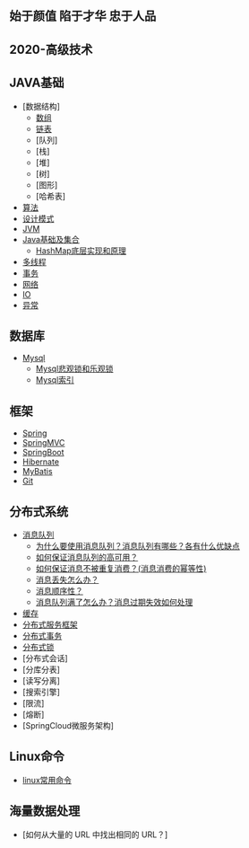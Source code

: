 ## 始于颜值 陷于才华 忠于人品
## 2020-高级技术

## JAVA基础
- [数据结构]
    - [数组](./doc/数据结构.md)
    - [链表](./doc/链表.md)
    - [队列]
    - [栈]
    - [堆]
    - [树]
    - [图形]
    - [哈希表]
- [算法](./doc/算法.md)
- [设计模式](./doc/设计模式.md)
- [JVM](./doc/jvm.md)
- [Java基础及集合](./doc/Java基础及集合.md)
    - [HashMap底层实现和原理](./doc/HashMap底层实现和原理.md)
- [多线程](./doc/多线程.md)
- [事务](./doc/事务.md)
- [网络](./doc/网络.md)
- [IO](./doc/IO.md)
- [异常](./doc/异常.md)

## 数据库
- [Mysql](./doc/mysql.md)
    - [Mysql悲观锁和乐观锁](./doc/悲观锁和乐观锁.md)
    - [Mysql索引](./doc/mysql索引.md)

## 框架
- [Spring](./doc/Spring.md)
- [SpringMVC](./doc/SpringMVC.md)
- [SpringBoot](./doc/SpringBoot.md)
- [Hibernate](./doc/Hibernate.md)
- [MyBatis](./doc/MyBatis.md)
- [Git](./doc/git.md)
## 分布式系统
- [消息队列](./doc/消息队列.md)
    - [为什么要使用消息队列？消息队列有哪些？各有什么优缺点](./doc/消息队列.md)
    - [如何保证消息队列的高可用？](./doc/MQ集群.md)
    - [如何保证消息不被重复消费？(消息消费的幂等性)](./doc/消息幂等性.md)
    - [消息丢失怎么办？](./doc/消息丢失.md)
    - [消息顺序性？](./doc/消息消费顺序.md)
    - [消息队列满了怎么办？消息过期失效如何处理](./doc/消息过期失效.md)
- [缓存](./doc/缓存.md)
- [分布式服务框架](./linux常用命令.md)
- [分布式事务](./linux常用命令.md)
- [分布式锁](./doc/分布式锁.md)
- [分布式会话]
- [分库分表]
- [读写分离]
- [搜索引擎]
- [限流]
- [熔断]
- [SpringCloud微服务架构]

## Linux命令
- [linux常用命令](./doc/linux.md)

## 海量数据处理
- [如何从大量的 URL 中找出相同的 URL？]
